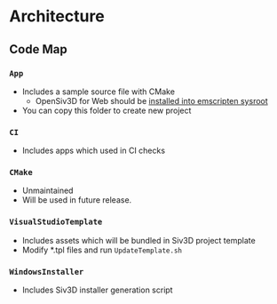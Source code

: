 # Architecture

## Code Map

### `App`

* Includes a sample source file with CMake
  * OpenSiv3D for Web should be [installed into emscripten sysroot](./README.md#building)
* You can copy this folder to create new project

### `CI`

* Includes apps which used in CI checks

### `CMake`

* Unmaintained
* Will be used in future release.

### `VisualStudioTemplate`

* Includes assets which will be bundled in Siv3D project template
* Modify *.tpl files and run `UpdateTemplate.sh`

### `WindowsInstaller`

* Includes Siv3D installer generation script
